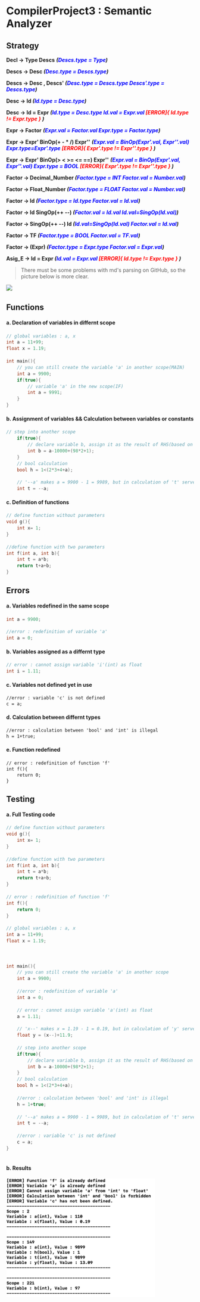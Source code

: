 # CompilerProject3 : Semantic Analyzer





## Strategy

**Decl -> Type Descs**		***(<font color='blue'>Descs.type = Type</font>)***

**Descs -> Desc		*(<font color='blue'>Desc.type = Descs.type</font>)***

**Descs -> Desc , Descs'		*(<font color='blue'>Desc.type = Descs.type	Descs'.type = Descs.type</font>)***

**Desc -> Id		*(<font color='blue'>Id.type = Desc.type</font>)***

**Desc -> Id = Expr		*(<font color='blue'>Id.type = Desc.type	Id.val = Expr.val</font> <font color='red'>	[ERROR]{ Id.type != Expr.type }</font> )***

**Expr -> Factor**		***(<font color='blue'>Expr.val = Factor.val	Expr.type = Factor.type</font>)***

**Expr -> Expr' BinOp(+ - * /) Expr''**		***(<font color='blue'>Expr.val = BinOp(Expr'.val, Expr''.val)	Expr.type=Expr'.type</font>	<font color='red'>[ERROR]{ Expr'.type != Expr''.type }</font> )***

**Expr -> Expr' BinOp(> < >= <= ==) Expr''**		***(<font color='blue'>Expr.val = BinOp(Expr'.val, Expr''.val)	Expr.type = BOOL</font>	<font color='red'>[ERROR]{ Expr'.type != Expr''.type }</font> )***

**Factor -> Decimal_Number		*(<font color='blue'>Factor.type = INT	Factor.val = Number.val</font>)***

**Factor -> Float_Number		*(<font color='blue'>Factor.type = FLOAT	Factor.val = Number.val</font>)***

**Factor -> Id		*(<font color='blue'>Factor.type = Id.type	Factor.val = Id.val</font>)***

**Factor -> Id SingOp(++ --)		*(<font color='blue'>Factor.val = Id.val	Id.val=SingOp(Id.val)</font>)***

**Factor -> SingOp(++ --) Id		*(<font color='blue'>Id.val=SingOp(Id.val)	Factor.val = Id.val</font>)***

**Factor -> TF		*(<font color='blue'>Factor.type = BOOL	Factor.val = TF.val</font>)***

**Factor -> (Expr)		*(<font color='blue'>Factor.type = Expr.type	Factor.val = Expr.val</font>)***

**Asig_E -> Id = Expr		*(<font color='blue'>Id.val = Expr.val</font> <font color='red'>	[ERROR]{ Id.type != Expr.type }</font> )***



> There must be some problems with md's parsing on GitHub, so the picture below is more clear.

![](/Users/patrickdd/Projects/XcodeC++/CompilerProject3/Strategy.png)

## Functions

#### a. Declaration of  variables in differnt scope

```c++
// global variables : a, x
int a = 11+99;
float x = 1.19;

int main(){
    // you can still create the variable 'a' in another scope(MAIN)
    int a = 9900;
  	if(true){
      	// variable 'a' in the new scope(IF)
      	int a = 9991;
    }
}
```



#### b. Assignment of variables && Calculation between variables or constants

```c++
// step into another scope
    if(true){
        // declare variable b, assign it as the result of RHS(based on precedence of different operators)
        int b = a-10000+(98*2+1);
    }
    // bool calculation
    bool h = 1<(2*3+4+a);
    
    // '--a' makes a = 9900 - 1 = 9989, but in calculation of 't' serves as 9990(new value)
    int t = --a;
```



#### c. Definition of functions

```c++
// define function without parameters
void g(){
    int x= 1;
}

//define function with two parameters
int f(int a, int b){
    int t = a*b;
    return t+a+b;
}
```







## Errors

#### a. Variables redefined in the same scope

```c++
int a = 9900;
    
//error : redefinition of variable 'a'
int a = 0;
```



#### b. Variables assigned as a differnt type

```c++
// error : cannot assign variable 'i'(int) as float
int i = 1.11;
```



#### c. Variables not defined yet in use

```
//error : variable 'c' is not defined
c = a;
```



#### d. Calculation between differnt types

```
//error : calculation between 'bool' and 'int' is illegal
h = 1+true;
```



#### e. Function redefined

```
// error : redefinition of function 'f'
int f(){
    return 0;
}
```







## Testing

#### a. Full Testing code

```c++
// define function without parameters
void g(){
    int x= 1;
}

//define function with two parameters
int f(int a, int b){
    int t = a*b;
    return t+a+b;
}

// error : redefinition of function 'f'
int f(){
    return 0;
}

// global variables : a, x
int a = 11+99;
float x = 1.19;



int main(){
    // you can still create the variable 'a' in another scope
    int a = 9900;
    
    //error : redefinition of variable 'a'
    int a = 0;
    
    // error : cannot assign variable 'a'(int) as float
    a = 1.11;
    
    // 'x--' makes x = 1.19 - 1 = 0.19, but in calculation of 'y' serves as 1.19(old value)
    float y = (x--)+11.9;
    
    // step into another scope
    if(true){
        // declare variable b, assign it as the result of RHS(based on precedence of different operators)
        int b = a-10000+(98*2+1);
    }
    // bool calculation
    bool h = 1<(2*3+4+a);
    
    //error : calculation between 'bool' and 'int' is illegal
    h = 1+true;
    
    // '--a' makes a = 9900 - 1 = 9989, but in calculation of 't' serves as 9990(new value)
    int t = --a;
    
    //error : variable 'c' is not defined
    c = a;
}



```



#### b. Results

<img src="./results.png" width="400px"/>



